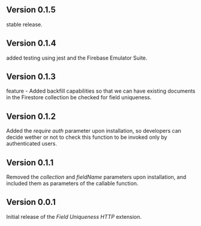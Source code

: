 ## Version 0.1.5

stable release.

## Version 0.1.4

added testing using jest and the Firebase Emulator Suite.

## Version 0.1.3

feature - Added backfill capabilities so that we can have existing documents in the Firestore collection be checked for field uniqueness.

## Version 0.1.2

Added the _require auth_ parameter upon installation, so developers can decide wether or not to check this function to be invoked only by authenticated users.

## Version 0.1.1

Removed the _collection_ and _fieldName_ parameters upon installation, and included them as parameters of the callable function.

## Version 0.0.1

Initial release of the _Field Uniqueness HTTP_ extension.